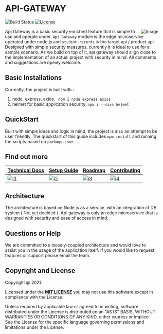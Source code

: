 # API-GATEWAY

![Build Status](https://travis-ci.org/klugjo/hexo-autolinker.svg?branch=master)
[![License][license-image]][license]

<img src="https://picsum.photos/400"
 alt="Image" title="Image for visual purpose only" align="right"/>

 Api Gateway is a basic security enriched feature that is simple to use and operate under. `Api Gateway` module is the edge microservice operated under node.js and `student-records` is the target api / product api.
 Designed with simple security measures, currently it is ideal to use for a sample scenario. As we build on top of it, api gateway should align close to the implementation of an actual project with security in mind.
 All comments and suggestions are openly welcome.

## Basic Installations

Currently, the project is built with :

1. node, express, axios. ` npm i node express axios`
2. helmet for basic application security. `npm i --save helmet`

 ## QuickStart

Built with simple ideas and logic in mind, the project is also an attempt to be user friendly. The quickstart of this guide includes `npm install` and running the scripts based on `package.json`.

## Find out more

| **[Technical Docs][techdocs]**     | **[Setup Guide][setup]**     | **[Roadmap][roadmap]**           | **[Contributing][contributing]**           |
|-------------------------------------|-------------------------------|-----------------------------------|---------------------------------------------|
| [![i1][techdocs-image]][techdocs] | [![i2][setup-image]][setup] | [![i3][roadmap-image]][roadmap] | [![i4][contributing-image]][contributing] |

## Architecture

The architecture is based on Node.js as a service, with an integration of DB system ( Not yet decided ). Api gateway is only an edge microservice that is designed with security and ease of access in mind.

## Questions or Help

We are committed to a loosely-coupled architecture and would love to assist you in the usage of the application itself. If you would like to request features or support please email the team.


## Copyright and License

Copyright @ 2021.

Licensed under the **[MIT LICENSE][license]**
you may not use this software except in compliance with the License.

Unless required by applicable law or agreed to in writing, software
distributed under the License is distributed on an "AS IS" BASIS,
WITHOUT WARRANTIES OR CONDITIONS OF ANY KIND, either express or implied.
See the License for the specific language governing permissions and
limitations under the License.



[license-image]: http://img.shields.io/badge/license-Apache--2-blue.svg?style=flat
[license]: https://www.mit.edu/~amini/LICENSE.md

[techdocs-image]: https://d3i6fms1cm1j0i.cloudfront.net/github/images/techdocs.png
[setup-image]: https://d3i6fms1cm1j0i.cloudfront.net/github/images/setup.png
[roadmap-image]: https://d3i6fms1cm1j0i.cloudfront.net/github/images/roadmap.png
[contributing-image]: https://d3i6fms1cm1j0i.cloudfront.net/github/images/contributing.png

[techdocs]: https://github.com/mohit2530/API-GATEWAY/blob/main/README.md
[setup]: https://github.com/mohit2530/API-GATEWAY/blob/main/README.md
[roadmap]: https://github.com/mohit2530/API-GATEWAY/blob/main/README.md
[contributing]: https://github.com/mohit2530/API-GATEWAY/blob/main/README.md
